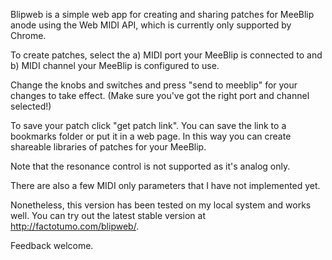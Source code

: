Blipweb is a simple web app for creating and sharing patches for MeeBlip anode
using the Web MIDI API, which is currently only supported by Chrome.

To create patches, select the a) MIDI port your MeeBlip is connected to and
b) MIDI channel your MeeBlip is configured to use.

Change the knobs and switches and press "send to meeblip" for your changes to take effect.
(Make sure you've got the right port and channel selected!)

To save your patch click "get patch link".  You can save the link to a bookmarks folder
or put it in a web page.  In this way you can create shareable libraries of patches for
your MeeBlip.

Note that the resonance control is not supported as it's analog only.

There are also a few MIDI only parameters that I have not implemented yet.

Nonetheless, this version has been tested on my local system and works well.  You can try out the
latest stable version at http://factotumo.com/blipweb/.

Feedback welcome.
